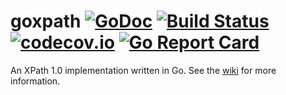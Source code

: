 # goxpath [![GoDoc](https://godoc.org/gopkg.in/src-d/go-git.v2?status.svg)](https://godoc.org/github.com/prettymuchbryce/goxpath) [![Build Status](https://travis-ci.org/prettymuchbryce/goxpath.svg?branch=master)](https://travis-ci.org/prettymuchbryce/goxpath)  [![codecov.io](https://codecov.io/github/prettymuchbryce/goxpath/coverage.svg?branch=master)](https://codecov.io/github/prettymuchbryce/goxpath?branch=master) [![Go Report Card](https://goreportcard.com/badge/github.com/prettymuchbryce/goxpath)](https://goreportcard.com/report/github.com/prettymuchbryce/goxpath)
An XPath 1.0 implementation written in Go. See the [wiki](https://github.com/prettymuchbryce/goxpath/wiki) for more information.
